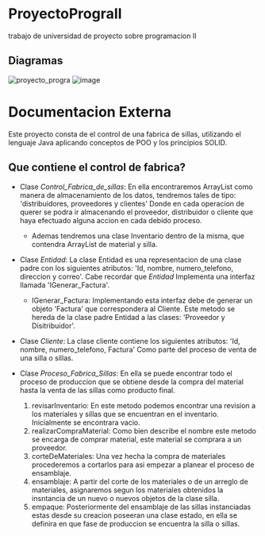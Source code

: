 # ProyectoPrograII  
trabajo de universidad de proyecto sobre programacion II

## Diagramas
![proyecto_progra](https://github.com/Re-21-12/ProyectoPrograII/assets/104967229/10c7ba25-da66-48e8-b537-c6ff834d6ac2)
![image](https://github.com/Re-21-12/Proyecto_PrograIIBD/assets/104967229/957d8ab1-029f-477d-929e-962a56540200)

# Documentacion Externa
Este proyecto consta de el control de una fabrica de sillas, utilizando el lenguaje Java aplicando conceptos de POO y los principios SOLID.

## Que contiene el control de fabrica?

- Clase _Control_Fabrica_de_sillas_: En ella encontraremos ArrayList como manera de almacenamiento de los datos, tendremos tales de tipo: 'distribuidores, proveedores y clientes' Donde en cada operacion de querer se podra ir almacenando el proveedor, distribuidor o cliente que haya efectuado alguna accion en cada debido proceso. 
  * Ademas tendremos una clase Inventario dentro de la misma, que contendra ArrayList de material y silla.

- Clase _Entidad_: La clase Entidad es una representacion de una clase padre con los siguientes atributos: 'Id, nombre, numero_telefono, direccion y correo'. Cabe recordar que _Entidad_ Implementa una interfaz llamada 'IGenerar_Factura'.
  * IGenerar_Factura: Implementando esta interfaz debe de generar un objeto 'Factura' que correspondera al Cliente. Este metodo se hereda de la clase padre Entidad a las clases: 'Proveedor y Disitribuidor'. 

- Clase _Cliente_: La clase cliente contiene los siguientes atributos: 'Id, nombre, numero_telefono, Factura' Como parte del proceso de venta de una silla o sillas.

- Clase _Proceso_Fabrica_Sillas_: En ella se puede encontrar todo el proceso de produccion que se obtiene desde la compra del material hasta la venta de las sillas como producto final.
  1. revisarInventario: En este metodo podemos encontrar una revision a los materiales y sillas que se encuentran en el inventario. Inicialmente se encontrara vacio.
  2. realizarCompraMaterial: Como bien describe el nombre este metodo se encarga de comprar material, este material se comprara a un proveedor.
  3. corteDeMateriales: Una vez hecha la compra de materiales procederemos a cortarlos para asi empezar a planear el proceso de ensamblaje.
  4. ensamblaje: A partir del corte de los materiales o de un arreglo de materiales, asignaremos segun los materiales obtenidos la insntancia de un nuevo o nuevos objetos de la clase silla.
  5. empaque: Posteriormente del ensamblaje de las sillas instanciadas estas desde su creacion poseeran una clase estado, en ella se definira en que fase de produccion se encuentra la silla o sillas.
